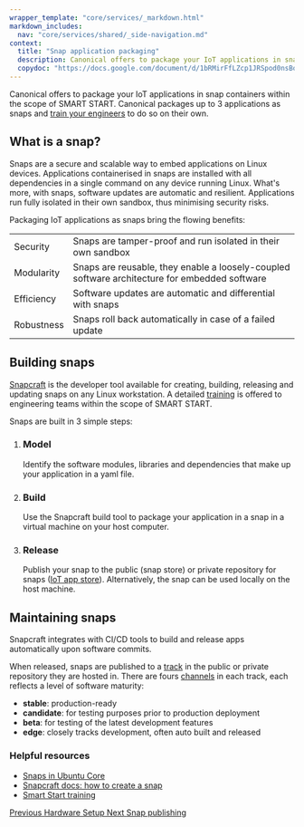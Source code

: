 ```yaml
---
wrapper_template: "core/services/_markdown.html"
markdown_includes:
  nav: "core/services/shared/_side-navigation.md"
context:
  title: "Snap application packaging"
  description: Canonical offers to package your IoT applications in snap containers within the scope of SMART START.
  copydoc: "https://docs.google.com/document/d/1bRMirFfLZcp1JRSpod0nsBo7OJNtEBj3OdmnnAXFSvs/edit"
---
```


Canonical offers to package your IoT applications in snap containers within the scope of SMART START. Canonical packages up to 3 applications as snaps and [train your engineers](/smart-start/guide/training-workshops) to do so on their own.

## What is a snap?

Snaps are a secure and scalable way to embed applications on Linux devices. Applications containerised in snaps are installed with all dependencies in a single command on any device running Linux. What's more, with snaps, software updates are automatic and resilient. Applications run fully isolated in their own sandbox, thus minimising security risks.

Packaging IoT applications as snaps bring the flowing benefits:

|            |                                                                                               |
| ---------- | --------------------------------------------------------------------------------------------- |
| Security   | Snaps are tamper-proof and run isolated in their own sandbox                                  |
| Modularity | Snaps are reusable, they enable a loosely-coupled software architecture for embedded software |
| Efficiency | Software updates are automatic and differential with snaps                                    |
| Robustness | Snaps roll back automatically in case of a failed update                                      |

## Building snaps

[Snapcraft](https://snapcraft.io/snapcraft) is the developer tool available for creating, building, releasing and updating snaps on any Linux workstation. A detailed [training](/smart-start/guide/training-workshops) is offered to engineering teams within the scope of SMART START.

Snaps are built in 3 simple steps:

<ol class="p-stepped-list--detailed">
  <li class="p-stepped-list__item">
    <h3 class="p-stepped-list__title">
      Model
    </h3>
    <p class="p-stepped-list__content">Identify the software modules, libraries and dependencies that make up your application in a yaml file.</p>
  </li>

  <li class="p-stepped-list__item">
    <h3 class="p-stepped-list__title">
      Build
    </h3>
    <p class="p-stepped-list__content">Use the Snapcraft build tool to package your application in a snap in a virtual machine on your host computer.</p>
  </li>

  <li class="p-stepped-list__item">
    <h3 class="p-stepped-list__title">
      Release
    </h3>
    <p class="p-stepped-list__content">Publish your snap to the public (snap store) or private repository for snaps (<a href="/internet-of-things/appstore">IoT app store</a>). Alternatively, the snap can be used locally on the host machine.</p>
  </li>
</ol>

## Maintaining snaps

Snapcraft integrates with CI/CD tools to build and release apps automatically upon software commits.

When released, snaps are published to a [track](https://snapcraft.io/docs/channels) in the public or private repository they are hosted in. There are fours [channels](https://snapcraft.io/docs/channels) in each track, each reflects a level of software maturity:

- **stable**: production-ready
- **candidate**: for testing purposes prior to production deployment
- **beta**: for testing of the latest development features
- **edge**: closely tracks development, often auto built and released

### Helpful resources

- [Snaps in Ubuntu Core](https://core.docs.ubuntu.com/en/coresnaps)
- [Snapcraft docs: how to create a snap](https://snapcraft.io/docs/snapcraft-overview)
- [Smart Start training](/smart-start/guide/training-workshops)

<footer class="p-article-pagination">
  <a class="p-article-pagination__link--previous" href="/core/services/guide/hardware-setup">
    <span class="p-article-pagination__label">Previous</span>
    <span class="p-article-pagination__title">Hardware Setup</span>
  </a>
  <a class="p-article-pagination__link--next" href="/core/services/guide/snap-publishing">
    <span class="p-article-pagination__label">Next</span>
    <span class="p-article-pagination__title">Snap publishing</span>
  </a>
</footer>
